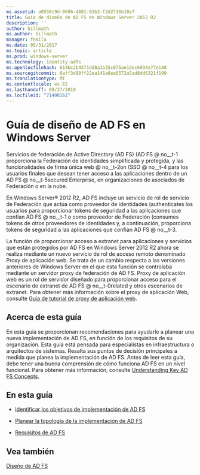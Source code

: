 ```yaml
---
ms.assetid: a8558c9d-0606-4881-93b2-f2d2716b18e7
title: Guía de diseño de AD FS en Windows Server 2012 R2
description: ''
author: billmath
ms.author: billmath
manager: femila
ms.date: 05/31/2017
ms.topic: article
ms.prod: windows-server
ms.technology: identity-adfs
ms.openlocfilehash: 614bc2b4571dd8a1b35c075ae1dec6934e77e148
ms.sourcegitcommit: 6aff3d88ff22ea141a6ea6572a5ad8dd6321f199
ms.translationtype: MT
ms.contentlocale: es-ES
ms.lasthandoff: 09/27/2019
ms.locfileid: "71408162"
---
```

# <a name="ad-fs-design-guide-in-windows-server"></a>Guía de diseño de AD FS en Windows Server 

Servicios de federación de Active Directory (AD FS) \(AD FS @ no__t-1 proporciona la Federación de identidades simplificada y protegida, y las funcionalidades de firma única web @ no__t-2on \(SSO @ no__t-4 para los usuarios finales que desean tener acceso a las aplicaciones dentro de un AD FS @ no__t-5secured Enterprise, en organizaciones de asociados de Federación o en la nube.  
  
En Windows Server® 2012 R2, AD FS incluye un servicio de rol de servicio de Federación que actúa como proveedor de identidades \(authenticates los usuarios para proporcionar tokens de seguridad a las aplicaciones que confían AD FS @ no__t-1 o como proveedor de Federación \(consumes tokens de otros proveedores de identidades y, a continuación, proporciona tokens de seguridad a las aplicaciones que confían AD FS @ no__t-3.  
  
La función de proporcionar acceso a extranet para aplicaciones y servicios que están protegidos por AD FS en Windows Server 2012 R2 ahora se realiza mediante un nuevo servicio de rol de acceso remoto denominado Proxy de aplicación web. Se trata de un cambio respecto a las versiones anteriores de Windows Server en el que esta función se controlaba mediante un servidor proxy de federación de AD FS. Proxy de aplicación web es un rol de servidor diseñado para proporcionar acceso para el escenario de extranet de AD FS @ no__t-0related y otros escenarios de extranet. Para obtener más información sobre el proxy de aplicación Web, consulte [Guía de tutorial de proxy de aplicación web](https://technet.microsoft.com/library/dn280944.aspx).  
  
## <a name="about-this-guide"></a>Acerca de esta guía  
En esta guía se proporcionan recomendaciones para ayudarle a planear una nueva implementación de AD FS, en función de los requisitos de su organización. Esta guía está pensada para especialistas en infraestructura o arquitectos de sistemas. Resalta sus puntos de decisión principales a medida que planea la implementación de AD FS. Antes de leer esta guía, debe tener una buena comprensión de cómo funciona AD FS en un nivel funcional. Para obtener más información, consulte [Understanding Key AD FS Concepts](../../ad-fs/technical-reference/Understanding-Key-AD-FS-Concepts.md).  
  
## <a name="in-this-guide"></a>En esta guía  
  
-   [Identificar los objetivos de implementación de AD FS](Identify-Your-AD-FS-Deployment-Goals.md)  
  
-   [Planear la topología de la implementación de AD FS](Plan-Your-AD-FS-Deployment-Topology.md)  
  
-   [Requisitos de AD FS](AD-FS-Requirements.md)  
  
  
## <a name="see-also"></a>Vea también  
[Diseño de AD FS](../../ad-fs/AD-FS-Design.md)  
  


